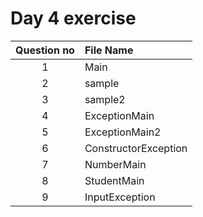 # Day 4 exercise

| Question no | File Name            |
| :---------: | :------------------- |
|      1      | Main                 |
|      2      | sample               |
|      3      | sample2              |
|      4      | ExceptionMain        |
|      5      | ExceptionMain2       |
|      6      | ConstructorException |
|      7      | NumberMain           |
|      8      | StudentMain          |
|      9      | InputException       |
